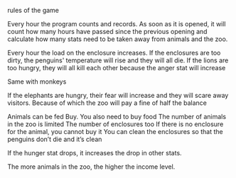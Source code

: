 rules of the game

Every hour the program counts and records. As soon as it is opened, it will count 
how many hours have passed since the previous opening and calculate how many stats need
to be taken away from animals and the zoo.

Every hour the load on the enclosure increases. If the enclosures are too dirty, the penguins' 
temperature will rise and they will all die.
If the lions are too hungry, they will all kill each other because the anger stat will increase

Same with monkeys

If the elephants are hungry, their fear will increase and they will scare away visitors. Because of which the zoo will pay a fine of half the balance


Animals can be fed
Buy. You also need to buy food
The number of animals in the zoo is limited
The number of enclosures too
If there is no enclosure for the animal, you cannot buy it
You can clean the enclosures so that the penguins don’t die and it’s clean

If the hunger stat drops, it increases the drop in other stats.

The more animals in the zoo, the higher the income level.
